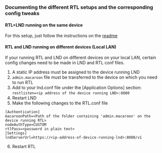 ### Documenting the different RTL setups and the corresponding config tweaks

#### RTL+LND running on the same device
For this setup, just follow the instructions on the [readme](Readme.md)

#### RTL and LND running on different devices (Local LAN)
If your running RTL and LND on different devices on your local LAN, certain config changes need to be made in LND and RTL conf files.
1. A static IP address must be assigned to the device running LND
2. `admin.macaroon` file must be transferred to the device on which you need to run RTL
3. Add to your lnd.conf file under the [Application Options] section: `restlisten=<ip address of the device running LND>:8080`
4. Restart LND
5. Make the following changes to the RTL.conf file
```
[Authentication]
macaroonPath=<Path of the folder containing 'admin.macaroon' on the device running RTL>
nodeAuthType=CUSTOM
rtlPass=<password in plain text>
[Settings]
lndServerUrl=https://<ip-address-of-device-running-lnd>:8080/v1
```
6. Restart RTL
